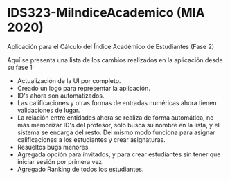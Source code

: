 # IDS323-MiIndiceAcademico (MIA 2020)
Aplicación para el Cálculo del Índice Académico de Estudiantes (Fase 2)

Aquí se presenta una lista de los cambios realizados en la aplicación desde su fase 1:
- Actualización de la UI por completo.
- Creado un logo para representar la aplicación.
- ID's ahora son automatizados.
- Las calificaciones y otras formas de entradas numéricas ahora tienen validaciones de lugar.
- La relación entre entidades ahora se realiza de forma automática, no más memorizar ID's del profesor, solo busca su nombre en la lista, y el sistema se encarga del resto. Del mismo modo funciona para asignar calificaciones a los estudiantes y crear asignaturas.
- Resueltos bugs menores.
- Agregada opción para invitados, y para crear estudiantes sin tener que iniciar sesión por primera vez.
- Agregado Ranking de todos los estudiantes.

